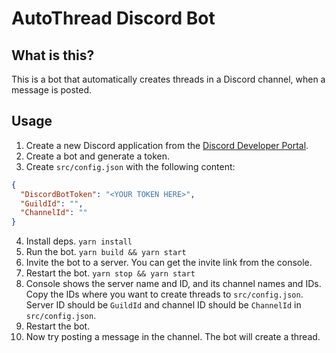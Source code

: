 # AutoThread Discord Bot

## What is this?

This is a bot that automatically creates threads in a Discord channel, when a message is posted.

## Usage

1. Create a new Discord application from the [Discord Developer Portal](https://discord.com/developers/applications).
2. Create a bot and generate a token.
3. Create `src/config.json` with the following content:
```json
{
  "DiscordBotToken": "<YOUR TOKEN HERE>",
  "GuildId": "",
  "ChannelId": ""
}
```
4. Install deps. `yarn install`
5. Run the bot. `yarn build && yarn start`
6. Invite the bot to a server. You can get the invite link from the console.
7. Restart the bot. `yarn stop && yarn start`
8. Console shows the server name and ID, and its channel names and IDs. Copy the IDs where you want to create threads to `src/config.json`. Server ID should be `GuildId` and channel ID should be `ChannelId` in `src/config.json`.
9. Restart the bot.
10. Now try posting a message in the channel. The bot will create a thread.